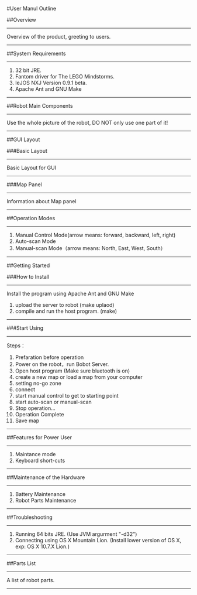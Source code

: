 #User Manul Outline

##Overview

---
Overview of the product, greeting to users.

---

##System Requirements

---
1.	32 bit JRE.
2.	Fantom driver for The LEGO Mindstorms.
3.	leJOS NXJ Version 0.9.1 beta.
4.	Apache Ant and GNU Make

---


##Robot Main Components

---
Use the whole picture of the robot, DO NOT only use one part of it!

---

##GUI Layout

###Basic Layout

---
Basic Layout for GUI

---
###Map Panel

---
Information about Map panel

---
##Operation Modes

* * *


1.	Manual Control Mode(arrow means: forward, backward, left, right)
2.	Auto-scan Mode
3.	Manual-scan Mode（arrow means: North, East, West, South）

* * *





##Getting Started


###How to Install

---

Install the program using Apache Ant and GNU Make

1.	upload the server to robot (make uplaod)
2.	compile and run the host program. (make)

---

###Start Using

---
Steps：

1.	Prefaration before operation
1.	Power on the robot，run Bobot Server.
2.	Open host program (Make sure bluetooth is on)
3.	create a new map or load a map from your computer
4.	setting no-go zone
5.	connect 
6.	start manual control to get to starting point
7.	start auto-scan or manual-scan
8.	Stop operation…
9.	Operation Complete
10.	Save map

---

##Features for Power User

---

1. Maintance mode
3. Keyboard short-cuts

---


##Maintenance of the Hardware

---
1.	Battery Maintenance
2.	Robot Parts Maintenance

---


##Troubleshooting

---

1.	Running 64 bits JRE. (Use JVM argurment "-d32")
2.	Connecting using OS X Mountain Lion. (Install lower version of OS X, exp: OS X 10.7.X Lion.)

---
	
	
##Parts List

---
A list of robot parts.


---
